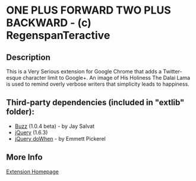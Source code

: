 ONE PLUS FORWARD TWO PLUS BACKWARD - (c) RegenspanTeractive
===========================================================

Description
----------

This is a Very Serious extension for Google Chrome that adds a Twitter-esque character limit to Google+. An image of His Holiness The Dalai Lama is used to remind overly verbose writers that simplicity leads to happiness.

Third-party dependencies (included in "extlib" folder):
-------------------------------------------------------

 * [Buzz](http://buzz.jaysalvat.com/) (1.0.4 beta) - by Jay Salvat
 * [jQuery](http://jquery.com/) (1.6.3)
 * [jQuery doWhen](https://github.com/epickerel/dowhen) - by Emmett Pickerel

 More Info
 ---------

 [Extension Homepage](https://chrome.google.com/webstore/detail/coallhjafajpbddchkbabafaamlaiaba)
